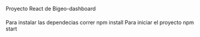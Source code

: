 Proyecto React de Bigeo-dashboard

####
Para instalar las dependecias correr npm install
Para iniciar el proyecto npm start